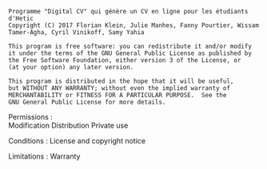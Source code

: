     Programme "Digital CV" qui génère un CV en ligne pour les étudiants d'Hetic
    Copyright (C) 2017 Florian Klein, Julie Manhes, Fanny Pourtier, Wissam Tamer-Agha, Cyril Vinikoff, Samy Yahia

    This program is free software: you can redistribute it and/or modify
    it under the terms of the GNU General Public License as published by
    the Free Software Foundation, either version 3 of the License, or
    (at your option) any later version.

    This program is distributed in the hope that it will be useful,
    but WITHOUT ANY WARRANTY; without even the implied warranty of
    MERCHANTABILITY or FITNESS FOR A PARTICULAR PURPOSE.  See the
    GNU General Public License for more details.

Permissions :  
Modification
Distribution
Private use

Conditions : 
 License and copyright notice

Limitations : 
Warranty


